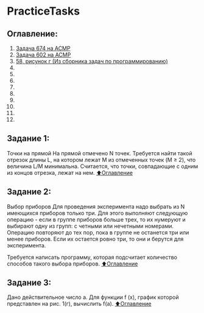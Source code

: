 # PracticeTasks
 ## Оглавление:
1. [Задача 674 на ACMP](#Задание-1)
2. [Задача 602 на ACMP](#Задание-2)
3. [58, рисунок г (Из сборника задач по программированию)](#Задание-3)
4. [](#Задание-4)
5. [](#Задание-5)
6. [](#Задание-6)
7. [](#Задание-7)
8. [](#Задание-8)
9. [](#Задание-9)
10. [](#Задание-10)
11. [](#Задание-11)
12. [](#Задание-12)

## Задание 1:
 Точки на прямой
На прямой отмечено N точек. Требуется найти такой отрезок длины L, на котором лежат M из отмеченных точек (M ≥ 2), что величина L/M минимальна. Считается, что точки, совпадающие с одним из концов отрезка, лежат на нем.
[:arrow_up:Оглавление](#Оглавление)

## Задание 2:
 Выбор приборов
Для проведения эксперимента надо выбрать из N имеющихся приборов только три. Для этого выполняют следующую операцию - если в группе приборов больше трех, то их нумеруют и выбирают одну из групп: с четными или нечетными номерами. Операцию повторяют до тех пор, пока в группе не останется три или менее приборов. Если их остается ровно три, то они и берутся для эксперимента.

Требуется написать программу, которая подсчитает количество способов такого выбора приборов.
[:arrow_up:Оглавление](#Оглавление)

## Задание 3:
 Дано действительное число а. Для функции f (х), график которой представлен на рис. 1(г), вычислить f(а).
[:arrow_up:Оглавление](#Оглавление)
